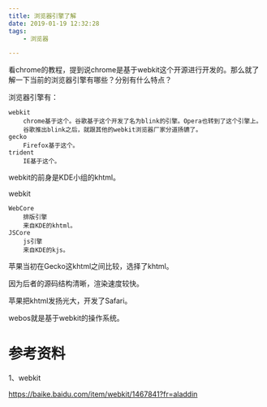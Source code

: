 ```yaml
---
title: 浏览器引擎了解
date: 2019-01-19 12:32:28
tags:
	- 浏览器

---
```




看chrome的教程，提到说chrome是基于webkit这个开源进行开发的。那么就了解一下当前的浏览器引擎有哪些？分别有什么特点？



浏览器引擎有：

```
webkit
	chrome基于这个。谷歌基于这个开发了名为blink的引擎。Opera也转到了这个引擎上。
	谷歌推出blink之后，就跟其他的webkit浏览器厂家分道扬镳了。
gecko
	Firefox基于这个。
trident
	IE基于这个。

```

webkit的前身是KDE小组的khtml。

webkit

```
WebCore
	排版引擎
	来自KDE的khtml。
JSCore
	js引擎
	来自KDE的kjs。
```

苹果当初在Gecko这khtml之间比较，选择了khtml。

因为后者的源码结构清晰，渲染速度较快。

苹果把khtml发扬光大，开发了Safari。



webos就是基于webkit的操作系统。



# 参考资料

1、webkit

https://baike.baidu.com/item/webkit/1467841?fr=aladdin